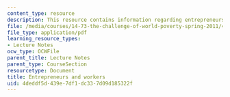 ```yaml
---
content_type: resource
description: This resource contains information regarding entrepreneurs and workers.
file: /media/courses/14-73-the-challenge-of-world-poverty-spring-2011/4deddf5d439e7df1dc337d09d185322f_MIT14_73S11_Lec22_slides.pdf
file_type: application/pdf
learning_resource_types:
- Lecture Notes
ocw_type: OCWFile
parent_title: Lecture Notes
parent_type: CourseSection
resourcetype: Document
title: Entrepreneurs and workers
uid: 4deddf5d-439e-7df1-dc33-7d09d185322f
---
```

